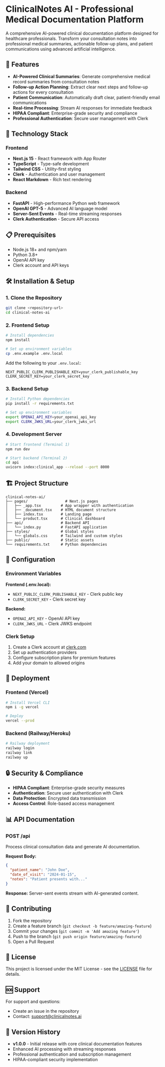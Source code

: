 # ClinicalNotes AI - Professional Medical Documentation Platform

A comprehensive AI-powered clinical documentation platform designed for healthcare professionals. Transform your consultation notes into professional medical summaries, actionable follow-up plans, and patient communications using advanced artificial intelligence.

## 🏥 Features

- **AI-Powered Clinical Summaries**: Generate comprehensive medical record summaries from consultation notes
- **Follow-up Action Planning**: Extract clear next steps and follow-up actions for every consultation
- **Patient Communication**: Automatically draft clear, patient-friendly email communications
- **Real-time Processing**: Stream AI responses for immediate feedback
- **HIPAA Compliant**: Enterprise-grade security and compliance
- **Professional Authentication**: Secure user management with Clerk

## 🚀 Technology Stack

### Frontend
- **Next.js 15** - React framework with App Router
- **TypeScript** - Type-safe development
- **Tailwind CSS** - Utility-first styling
- **Clerk** - Authentication and user management
- **React Markdown** - Rich text rendering

### Backend
- **FastAPI** - High-performance Python web framework
- **OpenAI GPT-5** - Advanced AI language model
- **Server-Sent Events** - Real-time streaming responses
- **Clerk Authentication** - Secure API access

## 📋 Prerequisites

- Node.js 18+ and npm/yarn
- Python 3.8+
- OpenAI API key
- Clerk account and API keys

## 🛠️ Installation & Setup

### 1. Clone the Repository
```bash
git clone <repository-url>
cd clinical-notes-ai
```

### 2. Frontend Setup
```bash
# Install dependencies
npm install

# Set up environment variables
cp .env.example .env.local
```

Add the following to your `.env.local`:
```env
NEXT_PUBLIC_CLERK_PUBLISHABLE_KEY=your_clerk_publishable_key
CLERK_SECRET_KEY=your_clerk_secret_key
```

### 3. Backend Setup
```bash
# Install Python dependencies
pip install -r requirements.txt

# Set up environment variables
export OPENAI_API_KEY=your_openai_api_key
export CLERK_JWKS_URL=your_clerk_jwks_url
```

### 4. Development Server
```bash
# Start frontend (Terminal 1)
npm run dev

# Start backend (Terminal 2)
cd api
uvicorn index:clinical_app --reload --port 8000
```

## 🏗️ Project Structure

```
clinical-notes-ai/
├── pages/                 # Next.js pages
│   ├── _app.tsx         # App wrapper with authentication
│   ├── _document.tsx    # HTML document structure
│   ├── index.tsx        # Landing page
│   └── product.tsx      # Clinical dashboard
├── api/                 # Backend API
│   └── index.py         # FastAPI application
├── styles/              # Global styles
│   └── globals.css      # Tailwind and custom styles
├── public/              # Static assets
└── requirements.txt     # Python dependencies
```

## 🔧 Configuration

### Environment Variables

**Frontend (.env.local):**
- `NEXT_PUBLIC_CLERK_PUBLISHABLE_KEY` - Clerk public key
- `CLERK_SECRET_KEY` - Clerk secret key

**Backend:**
- `OPENAI_API_KEY` - OpenAI API key
- `CLERK_JWKS_URL` - Clerk JWKS endpoint

### Clerk Setup
1. Create a Clerk account at [clerk.com](https://clerk.com)
2. Set up authentication providers
3. Configure subscription plans for premium features
4. Add your domain to allowed origins

## 🚀 Deployment

### Frontend (Vercel)
```bash
# Install Vercel CLI
npm i -g vercel

# Deploy
vercel --prod
```

### Backend (Railway/Heroku)
```bash
# Railway deployment
railway login
railway link
railway up
```

## 🔒 Security & Compliance

- **HIPAA Compliant**: Enterprise-grade security measures
- **Authentication**: Secure user authentication with Clerk
- **Data Protection**: Encrypted data transmission
- **Access Control**: Role-based access management

## 📊 API Documentation

### POST /api
Process clinical consultation data and generate AI documentation.

**Request Body:**
```json
{
  "patient_name": "John Doe",
  "date_of_visit": "2024-01-15",
  "notes": "Patient presents with..."
}
```

**Response:** Server-sent events stream with AI-generated content.

## 🤝 Contributing

1. Fork the repository
2. Create a feature branch (`git checkout -b feature/amazing-feature`)
3. Commit your changes (`git commit -m 'Add amazing feature'`)
4. Push to the branch (`git push origin feature/amazing-feature`)
5. Open a Pull Request

## 📄 License

This project is licensed under the MIT License - see the [LICENSE](LICENSE) file for details.

## 🆘 Support

For support and questions:
- Create an issue in the repository
- Contact: [support@clinicalnotes.ai](mailto:support@clinicalnotes.ai)

## 🔄 Version History

- **v1.0.0** - Initial release with core clinical documentation features
- Enhanced AI processing with streaming responses
- Professional authentication and subscription management
- HIPAA-compliant security implementation
